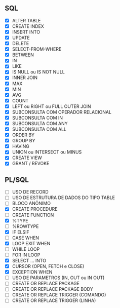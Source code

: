 ## SQL
- [x] ALTER TABLE
- [x] CREATE INDEX
- [x] INSERT INTO
- [x] UPDATE
- [x] DELETE
- [x] SELECT-FROM-WHERE
- [x] BETWEEN
- [x] IN
- [x] LIKE
- [x] IS NULL ou IS NOT NULL
- [x] INNER JOIN
- [x] MAX
- [x] MIN
- [x] AVG
- [x] COUNT
- [x] LEFT ou RIGHT ou FULL OUTER JOIN 
- [x] SUBCONSULTA COM OPERADOR RELACIONAL
- [x] SUBCONSULTA COM IN
- [x] SUBCONSULTA COM ANY
- [x] SUBCONSULTA COM ALL
- [x] ORDER BY
- [x] GROUP BY
- [x] HAVING
- [x] UNION ou INTERSECT ou MINUS
- [x] CREATE VIEW
- [x] GRANT / REVOKE
## PL/SQL
- [ ] USO DE RECORD
- [ ] USO DE ESTRUTURA DE DADOS DO TIPO TABLE
- [ ] BLOCO ANÔNIMO
- [x] CREATE PROCEDURE
- [ ] CREATE FUNCTION
- [x] %TYPE
- [ ] %ROWTYPE
- [x] IF ELSIF
- [ ] CASE WHEN
- [x] LOOP EXIT WHEN
- [ ] WHILE LOOP
- [ ] FOR IN LOOP
- [x] SELECT … INTO
- [x] CURSOR (OPEN, FETCH e CLOSE)
- [x] EXCEPTION WHEN
- [ ] USO DE PARAMETROS (IN, OUT ou IN OUT)
- [ ] CREATE OR REPLACE PACKAGE
- [ ] CREATE OR REPLACE PACKAGE BODY
- [ ] CREATE OR REPLACE TRIGGER (COMANDO)
- [ ] CREATE OR REPLACE TRIGGER (LINHA)
